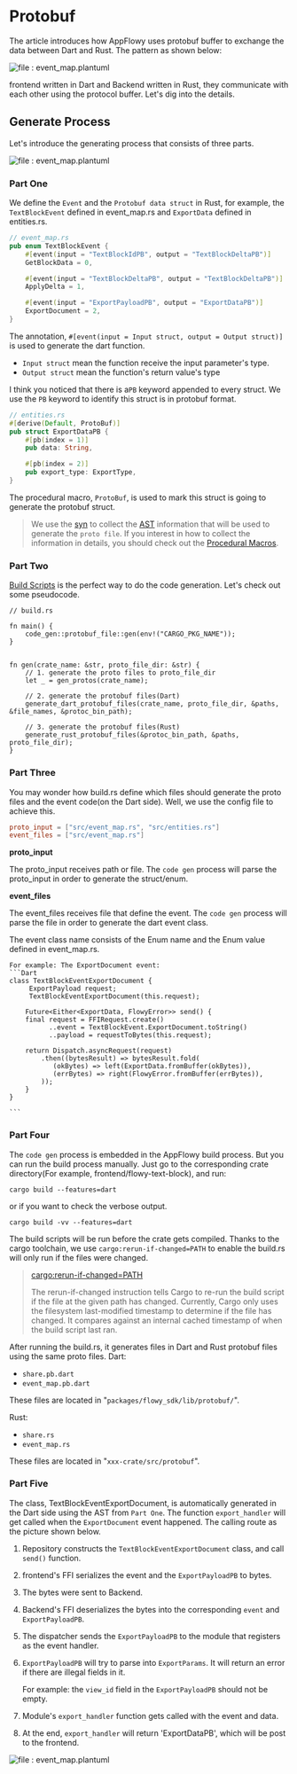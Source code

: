 # Protobuf

The article introduces how AppFlowy uses protobuf buffer to exchange the data between Dart and Rust. The pattern as shown below:

![file : event\_map.plantuml](https://raw.githubusercontent.com/AppFlowy-IO/docs/main/uml/output/FlowySDK-FFI.svg)

frontend written in Dart and Backend written in Rust, they communicate with each other using the protocol buffer. Let's dig into the details.

## Generate Process

Let's introduce the generating process that consists of three parts.

![file : event\_map.plantuml](https://raw.githubusercontent.com/AppFlowy-IO/docs/main/uml/output/FlowySDK-Protobuf\_Code\_Generation.svg)

### Part One

We define the `Event` and the `Protobuf data struct` in Rust, for example, the `TextBlockEvent` defined in event\_map.rs and `ExportData` defined in entities.rs.

```rust
// event_map.rs
pub enum TextBlockEvent {
    #[event(input = "TextBlockIdPB", output = "TextBlockDeltaPB")]
    GetBlockData = 0,

    #[event(input = "TextBlockDeltaPB", output = "TextBlockDeltaPB")]
    ApplyDelta = 1,

    #[event(input = "ExportPayloadPB", output = "ExportDataPB")]
    ExportDocument = 2,
}
```

The annotation, `#[event(input = Input struct, output = Output struct)]` is used to generate the dart function.

* `Input struct` mean the function receive the input parameter's type.
* `Output struct` mean the function's return value's type

I think you noticed that there is a`PB` keyword appended to every struct. We use the `PB` keyword to identify this struct is in protobuf format.

```rust
// entities.rs
#[derive(Default, ProtoBuf)]
pub struct ExportDataPB {
    #[pb(index = 1)]
    pub data: String,

    #[pb(index = 2)]
    pub export_type: ExportType,
}
```

The procedural macro, `ProtoBuf`, is used to mark this struct is going to generate the protobuf struct.

> We use the [syn](https://docs.rs/syn/latest/syn/) to collect the [AST](https://en.wikipedia.org/wiki/Abstract\_syntax\_tree) information that will be used to generate the `proto file`. If you interest in how to collect the information in details, you should check out the [Procedural Macros](https://doc.rust-lang.org/reference/procedural-macros.html).

### Part Two

[Build Scripts](https://doc.rust-lang.org/cargo/reference/build-scripts.html) is the perfect way to do the code generation. Let's check out some pseudocode.

```
// build.rs

fn main() {
    code_gen::protobuf_file::gen(env!("CARGO_PKG_NAME"));
}


fn gen(crate_name: &str, proto_file_dir: &str) { 
    // 1. generate the proto files to proto_file_dir
    let _ = gen_protos(crate_name);

    // 2. generate the protobuf files(Dart)
    generate_dart_protobuf_files(crate_name, proto_file_dir, &paths, &file_names, &protoc_bin_path);
    
    // 3. generate the protobuf files(Rust)
    generate_rust_protobuf_files(&protoc_bin_path, &paths, proto_file_dir);
}
```

### Part Three

You may wonder how build.rs define which files should generate the proto files and the event code(on the Dart side). Well, we use the config file to achieve this.

```toml
proto_input = ["src/event_map.rs", "src/entities.rs"]
event_files = ["src/event_map.rs"]
```

**proto\_input**

The proto\_input receives path or file. The `code gen` process will parse the proto\_input in order to generate the struct/enum.

**event\_files**

The event\_files receives file that define the event. The `code gen` process will parse the file in order to generate the dart event class.

The event class name consists of the Enum name and the Enum value defined in event\_map.rs.

````
For example: The ExportDocument event: 
```Dart
class TextBlockEventExportDocument {
     ExportPayload request;
     TextBlockEventExportDocument(this.request);

    Future<Either<ExportData, FlowyError>> send() {
    final request = FFIRequest.create()
          ..event = TextBlockEvent.ExportDocument.toString()
          ..payload = requestToBytes(this.request);

    return Dispatch.asyncRequest(request)
        .then((bytesResult) => bytesResult.fold(
           (okBytes) => left(ExportData.fromBuffer(okBytes)),
           (errBytes) => right(FlowyError.fromBuffer(errBytes)),
        ));
    }
}

```
````

### Part Four

The `code gen` process is embedded in the AppFlowy build process. But you can run the build process manually. Just go to the corresponding crate directory(For example, frontend/flowy-text-block), and run:

`cargo build --features=dart`

or if you want to check the verbose output.

`cargo build -vv --features=dart`

The build scripts will be run before the crate gets compiled. Thanks to the cargo toolchain, we use `cargo:rerun-if-changed=PATH` to enable the build.rs will only run if the files were changed.

> [cargo:rerun-if-changed=PATH](https://doc.rust-lang.org/cargo/reference/build-scripts.html#rerun-if-changed)
>
> The rerun-if-changed instruction tells Cargo to re-run the build script if the file at the given path has changed. Currently, Cargo only uses the filesystem last-modified timestamp to determine if the file has changed. It compares against an internal cached timestamp of when the build script last ran.

After running the build.rs, it generates files in Dart and Rust protobuf files using the same proto files. Dart:

* `share.pb.dart`
* `event_map.pb.dart`

These files are located in "`packages/flowy_sdk/lib/protobuf/`".

Rust:

* `share.rs`
* `event_map.rs`

These files are located in "`xxx-crate/src/protobuf`".

### Part Five

The class, TextBlockEventExportDocument, is automatically generated in the Dart side using the AST from `Part One`. The function `export_handler` will get called when the `ExportDocument` event happened. The calling route as the picture shown below.

1. Repository constructs the `TextBlockEventExportDocument` class, and call `send()` function.
2. frontend's FFI serializes the event and the `ExportPayloadPB` to bytes.
3. The bytes were sent to Backend.
4. Backend's FFI deserializes the bytes into the corresponding `event` and `ExportPayloadPB`.
5. The dispatcher sends the `ExportPayloadPB` to the module that registers as the event handler.
6.  `ExportPayloadPB` will try to parse into `ExportParams`. It will return an error if there are illegal fields in it.

    For example: the `view_id` field in the `ExportPayloadPB` should not be empty.
7. Module's `export_handler` function gets called with the event and data.
8. At the end, `export_handler` will return 'ExportDataPB', which will be post to the frontend.

![file : event\_map.plantuml](https://raw.githubusercontent.com/AppFlowy-IO/docs/main/uml/output/FlowySDK-Protobuf\_Communication.svg)
